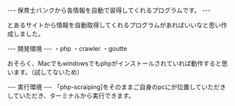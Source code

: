 --- 保育士バンクから各情報を自動で習得してくれるプログラムです。 ---

とあるサイトから情報を自動取得してくれるプログラムがあればいいなと思い作成しました。

--- 開発環境 ---
・php
・crawler
・goutte</br>

おそらく、Macでもwindowsでもphpがインストールされていれば動作すると思います。（試してないため）

--- 実行環境 ---
「php-scraiping]をそのままご自身のpcにが位置していただきしていただき、ターミナルから実行できます。
